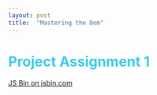```yaml
---
layout: post
title:  "Mastering the Dom"
---
```


<h1 style="color:#3CCAE6">Project Assignment 1</h1>

<a class="jsbin-embed" href="http://jsbin.com/bodulam/embed?js,console">JS Bin on jsbin.com</a><script src="http://static.jsbin.com/js/embed.min.js?4.0.2"></script>
